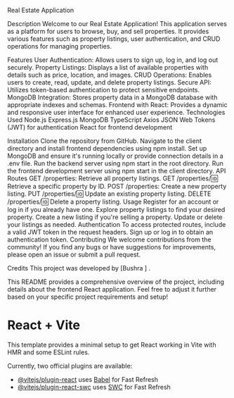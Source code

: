 Real Estate Application

Description
Welcome to our Real Estate Application! This application serves as a platform for users to browse, buy, and sell properties. It provides various features such as property listings, user authentication, and CRUD operations for managing properties.

Features
User Authentication: Allows users to sign up, log in, and log out securely.
Property Listings: Displays a list of available properties with details such as price, location, and images.
CRUD Operations: Enables users to create, read, update, and delete property listings.
Secure API: Utilizes token-based authentication to protect sensitive endpoints.
MongoDB Integration: Stores property data in a MongoDB database with appropriate indexes and schemas.
Frontend with React: Provides a dynamic and responsive user interface for enhanced user experience.
Technologies Used
Node.js
Express.js
MongoDB
TypeScript
Axios
JSON Web Tokens (JWT) for authentication
React for frontend development

Installation
Clone the repository from GitHub.
Navigate to the client directory and install frontend dependencies using npm install.
Set up MongoDB and ensure it's running locally or provide connection details in a .env file.
Run the backend server using npm start in the root directory.
Run the frontend development server using npm start in the client directory.
API Routes
GET /properties: Retrieve all property listings.
GET /properties/:id: Retrieve a specific property by ID.
POST /properties: Create a new property listing.
PUT /properties/:id: Update an existing property listing.
DELETE /properties/:id: Delete a property listing.
Usage
Register for an account or log in if you already have one.
Explore property listings to find your desired property.
Create a new listing if you're selling a property.
Update or delete your listings as needed.
Authentication
To access protected routes, include a valid JWT token in the request headers.
Sign up or log in to obtain an authentication token.
Contributing
We welcome contributions from the community! If you find any bugs or have suggestions for improvements, please open an issue or submit a pull request.

Credits
This project was developed by [Bushra ] .


This README provides a comprehensive overview of the project, including details about the frontend React application. Feel free to adjust it further based on your specific project requirements and setup!



# React + Vite

This template provides a minimal setup to get React working in Vite with HMR and some ESLint rules.

Currently, two official plugins are available:

- [@vitejs/plugin-react](https://github.com/vitejs/vite-plugin-react/blob/main/packages/plugin-react/README.md) uses [Babel](https://babeljs.io/) for Fast Refresh
- [@vitejs/plugin-react-swc](https://github.com/vitejs/vite-plugin-react-swc) uses [SWC](https://swc.rs/) for Fast Refresh
